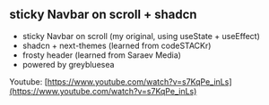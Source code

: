 ## sticky Navbar on scroll + shadcn

- sticky Navbar on scroll (my original, using useState + useEffect)
- shadcn + next-themes (learned from codeSTACKr)
- frosty header (learned from Saraev Media)
- powered by greybluesea

Youtube: [https://www.youtube.com/watch?v=s7KqPe_inLs](https://www.youtube.com/watch?v=s7KqPe_inLs)
